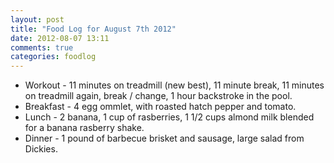 ```yaml
---
layout: post
title: "Food Log for August 7th 2012"
date: 2012-08-07 13:11
comments: true
categories: foodlog
---
```


* Workout - 11 minutes on treadmill (new best), 11 minute break, 11 minutes on treadmill again, break / change, 1 hour backstroke in the pool.
* Breakfast - 4 egg ommlet, with roasted hatch pepper and tomato.
* Lunch - 2 banana, 1 cup of rasberries, 1 1/2 cups almond milk blended for a banana rasberry shake.
* Dinner - 1 pound of barbecue brisket and sausage, large salad from Dickies.
